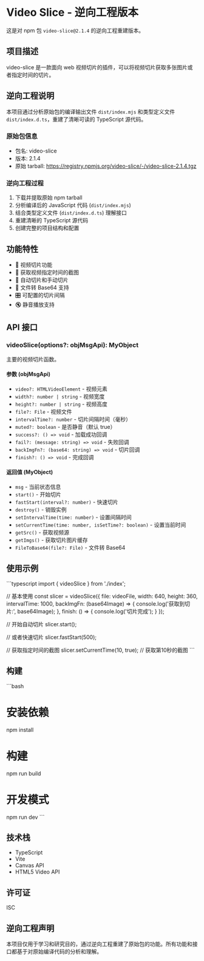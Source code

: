 # Video Slice - 逆向工程版本

这是对 npm 包 `video-slice@2.1.4` 的逆向工程重建版本。

## 项目描述

video-slice 是一款面向 web 视频切片的插件，可以将视频切片获取多张图片或者指定时间的切片。

## 逆向工程说明

本项目通过分析原始包的编译输出文件 `dist/index.mjs` 和类型定义文件 `dist/index.d.ts`，重建了清晰可读的 TypeScript 源代码。

### 原始包信息
- 包名: video-slice
- 版本: 2.1.4
- 原始 tarball: https://registry.npmjs.org/video-slice/-/video-slice-2.1.4.tgz

### 逆向工程过程
1. 下载并提取原始 npm tarball
2. 分析编译后的 JavaScript 代码 (`dist/index.mjs`)
3. 结合类型定义文件 (`dist/index.d.ts`) 理解接口
4. 重建清晰的 TypeScript 源代码
5. 创建完整的项目结构和配置

## 功能特性

- 🎥 视频切片功能
- 📸 获取视频指定时间的截图
- 🔄 自动切片和手动切片
- 📁 文件转 Base64 支持
- 🎛️ 可配置的切片间隔
- 🔇 静音播放支持

## API 接口

### videoSlice(options?: objMsgApi): MyObject

主要的视频切片函数。

#### 参数 (objMsgApi)
- `video?: HTMLVideoElement` - 视频元素
- `width?: number | string` - 视频宽度
- `height?: number | string` - 视频高度
- `file?: File` - 视频文件
- `intervalTime?: number` - 切片间隔时间（毫秒）
- `muted?: boolean` - 是否静音（默认 true）
- `success?: () => void` - 加载成功回调
- `fail?: (message: string) => void` - 失败回调
- `backImgFn?: (base64: string) => void` - 切片回调
- `finish?: () => void` - 完成回调

#### 返回值 (MyObject)
- `msg` - 当前状态信息
- `start()` - 开始切片
- `fastStart(interval?: number)` - 快速切片
- `destroy()` - 销毁实例
- `setIntervalTime(time: number)` - 设置间隔时间
- `setCurrentTime(time: number, isSetTime?: boolean)` - 设置当前时间
- `getSrc()` - 获取视频源
- `getImgs()` - 获取切片图片缓存
- `FileToBase64(file?: File)` - 文件转 Base64

## 使用示例

\`\`\`typescript
import { videoSlice } from './index';

// 基本使用
const slicer = videoSlice({
  file: videoFile,
  width: 640,
  height: 360,
  intervalTime: 1000,
  backImgFn: (base64Image) => {
    console.log('获取到切片:', base64Image);
  },
  finish: () => {
    console.log('切片完成');
  }
});

// 开始自动切片
slicer.start();

// 或者快速切片
slicer.fastStart(500);

// 获取指定时间的截图
slicer.setCurrentTime(10, true); // 获取第10秒的截图
\`\`\`

## 构建

\`\`\`bash
# 安装依赖
npm install

# 构建
npm run build

# 开发模式
npm run dev
\`\`\`

## 技术栈

- TypeScript
- Vite
- Canvas API
- HTML5 Video API

## 许可证

ISC

## 逆向工程声明

本项目仅用于学习和研究目的，通过逆向工程重建了原始包的功能。所有功能和接口都基于对原始编译代码的分析和理解。
